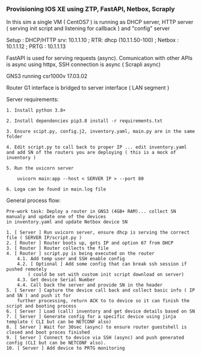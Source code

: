 ### Provisioning IOS XE using ZTP, FastAPI, Netbox, Scraply


In this sim a single VM ( CentOS7 ) is running as DHCP server, HTTP server ( serving init script and listening for callback ) and "config" server 

Setup : DHCP/HTTP srv: 10.1.1.10 ; RTR: dhcp (10.1.1.50-100) ; Netbox : 10.1.1.12 ; PRTG : 10.1.1.13

FastAPI is used for serving requests (async). Comunication with other APIs is async using httpx, SSH connection is async ( Scrapli async)

GNS3 running csr1000v 17.03.02

Router G1 interface is bridged to server interface ( LAN segment )


Server requirements:

    
    1. Install python 3.8+
    
    2. Install dependencies pip3.8 install -r requirements.txt
    
    3. Ensure scipt.py, config.j2, inventory.yaml, main.py are in the same folder
    
    4. Edit script.py to call back to proper IP ... edit inventory.yaml and add SN of the routers you are deploying ( this is a mock of inventory )
    
    5. Run the uvicorn server
        
        uvicorn main:app --host < SERVER IP > --port 80
    
    6. Loga can be found in main.log file
        


General process flow:

	Pre-work task: Deploy a router in GNS3 (4GB+ RAM)... collect SN manualy and update one of the devices 
	in inventory.yaml and update Netbox device SN
		
	1. [ Server ] Run uvicorn server, ensure dhcp is serving the correct file ( SERVER IP/script.py )
	2. [ Router ] Router boots up, gets IP and option 67 from DHCP
	3. [ Router ] Router collects the file
	4. [ Router ] script.py is being executed on the router
		4.1. Add temp user and SSH enable config
		4.2. [ Optional ] Add some config that can break ssh session if pushed remotely 
		    ( could be set with custom init script download on server)
		4.3. Get device Serial Number
		4.4. Call back the server and provide SN in the header
	5. [ Server ] Capture the device call back and collect basic info ( IP and SN ) and push it for 
	    further processing, return ACK to to device so it can finish the script and booting process
	6. [ Server ] Load (call) inventory and get device details based on SN
	7. [ Server ] Generate config for a specific device using jinja template ( CLI but can be NETCONF also)
	8. [ Server ] Wait for 30sec (async) to ensure router guestshell is closed and boot proces finished
	9. [ Server ] Connect to device via SSH (async) and push generated config (CLI but can be NETCONF also).
	10. [ Server ] Add device to PRTG monitoring

	